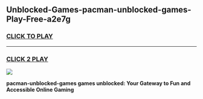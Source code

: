 
## Unblocked-Games-pacman-unblocked-games-Play-Free-a2e7g
<h3>
<a href="https://premium76.site?title=pacman-unblocked-games&ref=21A">CLICK TO PLAY</a></h3>
<hr>

<h3>
<a href="https://premium76.site?title=pacman-unblocked-games&ref=21A">CLICK 2 PLAY</a>
  
</h3>

<a href="https://premium76.site?title=pacman-unblocked-games&ref=21A"><img src="https://clearcache.store/games.png"></a>


**pacman-unblocked-games games unblocked: Your Gateway to Fun and Accessible Online Gaming**
